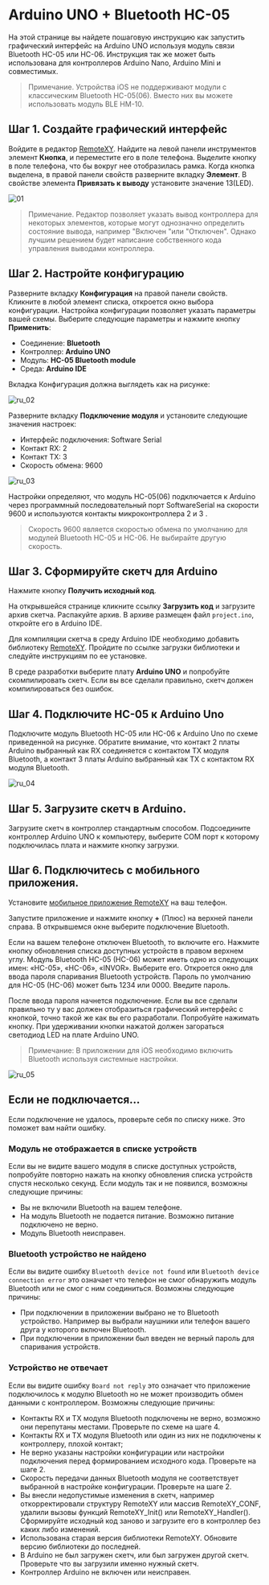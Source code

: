 # Arduino UNO + Bluetooth HC-05

На этой странице вы найдете пошаговую инструкцию как запустить графический интерфейс на Arduino UNO используя модуль связи Bluetooth HC-05 или HC-06. Инструкция так же может быть использована для контроллеров Arduino Nano, Arduino Mini и совместимых.

> Примечание. Устройства iOS не поддерживают модули с классическим Bluetooth HC-05(06). Вместо них вы можете использовать модуль BLE HM-10.

## Шаг 1. Создайте графический интерфейс

Войдите в редактор [RemoteXY](https://remotexy.com/ru/editor/). Найдите на левой панели инструментов элемент **Кнопка**,   и переместите его в поле телефона. Выделите кнопку в поле телефона, что бы вокруг нее отобразилась рамка. Когда кнопка выделена, в правой панели свойств разверните вкладку **Элемент**. В свойстве элемента **Привязать к выводу** установите значение 13(LED).

![01](ru_01.jpg)

> Примечание. Редактор позволяет указать вывод контроллера для некоторых элементов, которые могут однозначно определить состояние вывода, например "Включен "или "Отключен". Однако лучшим решением будет написание собственного кода управления выводами контроллера.

## Шаг 2. Настройте конфигурацию

Разверните вкладку **Конфигурация** на правой панели свойств. Кликните в любой элемент списка, откроется окно выбора конфигурации. Настройка конфигурации позволяет указать параметры вашей схемы. Выберите следующие параметры и нажмите кнопку **Применить**:

- Соединение: **Bluetooth**
- Контроллер: **Arduino UNO**
- Модуль: **HC-05 Bluetooth module**
- Среда: **Arduino IDE**

Вкладка Конфигурация должна выглядеть как на рисунке:

![ru_02](ru_02.png)

Разверните вкладку **Подключение модуля** и установите следующие значения настроек:

- Интерфейс подключения: Software Serial
- Контакт RX: 2
- Контакт TX: 3
- Скорость обмена: 9600

![ru_03](ru_03.png)

Настройки определяют, что модуль HC-05(06) подключается к Arduino через программный последовательный порт SoftwareSerial на скорости 9600 и используются контакты микроконтроллера 2 и 3 . 

> Скорость 9600 является скоростью обмена по умолчанию для модулей Bluetooth HC-05 и HC-06. Не выбирайте другую скорость.

## Шаг 3. Сформируйте скетч для Arduino

Нажмите кнопку **Получить исходный код**.

На открывшейся странице кликните ссылку **Загрузить код** и загрузите архив скетча. Распакуйте архив. В архиве размещен файл `project.ino`, откройте его в Arduino IDE.

Для компиляции скетча в среду Arduino IDE необходимо добавить библиотеку [RemoteXY](https://remotexy.com/ru/library/). Пройдите по ссылке загрузки библиотеки и следуйте инструкциям по ее установке.

В среде разработки выберите плату **Arduino UNO** и попробуйте скомпилировать скетч. Если вы все сделали правильно, скетч должен компилироваться без ошибок.

## Шаг 4. Подключите HC-05 к Arduino Uno

Подключите модуль Bluetooth HC-05 или HC-06 к Arduino Uno по схеме приведенной на рисунке. Обратите внимание, что контакт 2 платы Arduino выбранный как RX  соединяется с контактом TX модуля Bluetooth, а контакт 3 платы Arduino выбранный как TX с контактом RX модуля Bluetooth.

![ru_04](ru_04.jpg)

## Шаг 5. Загрузите скетч в Arduino.

Загрузите скетч в контроллер стандартным способом. Подсоедините контроллер Arduino UNO к компьютеру, выберите COM порт к которому подключилась плата и нажмите кнопку загрузки. 

## Шаг 6. Подключитесь с мобильного приложения.

Установите [мобильное приложение RemoteXY](https://remotexy.com/ru/download/) на ваш телефон.

Запустите приложение и нажмите кнопку **+** (Плюс) на верхней панели справа. В открывшемся окне выберите подключение Bluetooth. 

Если на вашем телефоне отключен Bluetooth, то включите его. Нажмите кнопку обновления списка доступных устройств в правом верхнем углу. Модуль Bluetooth HC-05 (HC-06) может иметь одно из следующих имен: «HC-05», «HC-06», «INVOR». Выберите его. Откроется окно для ввода пароля спаривания Bluetooth устройств. Пароль по умолчанию для HC-05 (HC-06) может быть 1234 или 0000. Введите пароль. 

После ввода пароля начнется подключение. Если вы все сделали правильно ту у вас должен отобразиться графический интерфейс с кнопкой, точно такой же как вы его разработали.  Попробуйте нажимать кнопку. При удерживании кнопки нажатой должен загораться светодиод LED на плате Arduino UNO.

> Примечание: В приложении для iOS необходимо включить Bluetooth используя системные настройки.

![ru_05](ru_05.jpg)

## Если не подключается...

Если подключение не удалось, проверьте себя по списку ниже. Это поможет вам найти ошибку. 

### Модуль не отображается в списке устройств

Если вы не видите вашего модуля в списке доступных устройств, попробуйте повторно нажать на кнопку обновления списка устройств спустя несколько секунд. Если модуль так и не появился, возможны следующие причины:

- Вы не включили Bluetooth на вашем телефоне.
- На модуль Bluetooth не подается питание. Возможно питание подключено не верно.
- Модуль Bluetooth  неисправен.

### Bluetooth устройство не найдено

Если вы видите ошибку `Bluetooth device not found`  или `Bluetooth device connection error` это означает что телефон не смог обнаружить модуль Bluetooth или не смог с ним соединиться. Возможны следующие причины:

- При подключении в приложении выбрано не то Bluetooth устройство. Например вы выбрали наушники или телефон вашего друга у которого включен Bluetooth.
- При подключении в приложении был введен не верный пароль для спаривания устройств. 

### Устройство не отвечает

Если вы видите ошибку `Board not reply` это означает что приложение подключилось к модулю Bluetooth но не может производить обмен данными с контроллером. Возможны следующие причины:

- Контакты RX и TX модуля Bluetooth подключены не верно, возможно они перепутаны местами. Проверьте по схеме на шаге 4.
- Контакты RX и TX модуля Bluetooth или один из них не подключены к контроллеру, плохой контакт;
- Не верно указаны настройки конфигурации или настройки подключения перед формированием исходного кода. Проверьте на шаге 2.
- Скорость передачи данных Bluetooth модуля не соответствует выбранной в настройке конфигурации. Проверьте на шаге 2.
- Вы внесли недопустимые изменения в скетч, например откорректировали структуру RemoteXY или массив RemoteXY_CONF, удалили вызовы функций RemoteXY_Init() или RemoteXY_Handler(). Сформируйте исходный код заново и загрузите его в контроллер без каких либо изменений.
- Использована старая версия библиотеки RemoteXY. Обновите версию библиотеки до последней.
- В Arduino не был загружен скетч, или был загружен другой скетч. Проверьте что вы загрузили именно нужный скетч.
- Контроллер Arduino не включен или неисправен. 

